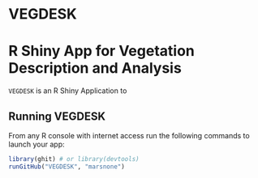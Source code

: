 # VEGDESK

R Shiny App for Vegetation Description and Analysis
===============================

`VEGDESK` is an R Shiny Application to 

Running VEGDESK
------------

From any R console with internet access run the following commands to launch your app:

``` r
library(ghit) # or library(devtools)
runGitHub("VEGDESK", "marsnone")
```
